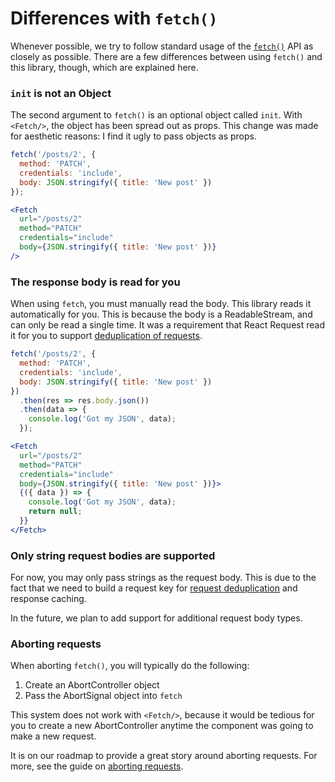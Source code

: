 # Differences with `fetch()`

Whenever possible, we try to follow standard usage of the
[`fetch()`](https://developer.mozilla.org/en-US/docs/Web/API/WindowOrWorkerGlobalScope/fetch)
API as closely as possible. There are a few differences between using `fetch()` and this
library, though, which are explained here.

### `init` is not an Object

The second argument to `fetch()` is an optional object called `init`. With
`<Fetch/>`, the object has been spread out as props. This change was made
for aesthetic reasons: I find it ugly to pass objects as props.

```js
fetch('/posts/2', {
  method: 'PATCH',
  credentials: 'include',
  body: JSON.stringify({ title: 'New post' })
});
```

```jsx
<Fetch
  url="/posts/2"
  method="PATCH"
  credentials="include"
  body={JSON.stringify({ title: 'New post' })}
/>
```

### The response body is read for you

When using `fetch`, you must manually read the body. This
library reads it automatically for you. This is because the body
is a ReadableStream, and can only be read a single time. It was
a requirement that React Request read it for you to support
[deduplication of requests](./request-deduplication.md).

```js
fetch('/posts/2', {
  method: 'PATCH',
  credentials: 'include',
  body: JSON.stringify({ title: 'New post' })
})
  .then(res => res.body.json())
  .then(data => {
    console.log('Got my JSON', data);
  });
```

```jsx
<Fetch
  url="/posts/2"
  method="PATCH"
  credentials="include"
  body={JSON.stringify({ title: 'New post' })}>
  {({ data }) => {
    console.log('Got my JSON', data);
    return null;
  }}
</Fetch>
```

### Only string request bodies are supported

For now, you may only pass strings as the request body. This is
due to the fact that we need to build a request key for
[request deduplication](./request-deduplication.md) and
response caching.

In the future, we plan to add support for additional request body types.

### Aborting requests

When aborting `fetch()`, you will typically do the following:

1. Create an AbortController object
2. Pass the AbortSignal object into `fetch`

This system does not work with `<Fetch/>`, because it would be tedious
for you to create a new AbortController anytime the component was going
to make a new request.

It is on our roadmap to provide a great story around aborting requests. For
more, see the guide on [aborting requests](./aborting.md).
